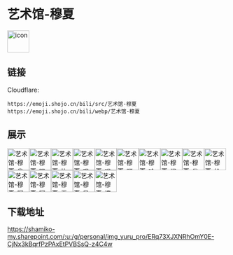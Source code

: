 # 艺术馆-穆夏
<img src="https://emoji.shojo.cn/bili/src/艺术馆-穆夏/icon.png" width="50" height="50" alt="icon">

## 链接
Cloudflare:
```
https://emoji.shojo.cn/bili/src/艺术馆-穆夏
https://emoji.shojo.cn/bili/webp/艺术馆-穆夏
```
## 展示
<img src="https://emoji.shojo.cn/bili/src/艺术馆-穆夏/艺术馆-穆夏-臭美.png" width="50" height="50" alt="艺术馆-穆夏-臭美"><img src="https://emoji.shojo.cn/bili/src/艺术馆-穆夏/艺术馆-穆夏-嘿嘿.png" width="50" height="50" alt="艺术馆-穆夏-嘿嘿"><img src="https://emoji.shojo.cn/bili/src/艺术馆-穆夏/艺术馆-穆夏-比心.png" width="50" height="50" alt="艺术馆-穆夏-比心"><img src="https://emoji.shojo.cn/bili/src/艺术馆-穆夏/艺术馆-穆夏-叹气.png" width="50" height="50" alt="艺术馆-穆夏-叹气"><img src="https://emoji.shojo.cn/bili/src/艺术馆-穆夏/艺术馆-穆夏-唱歌.png" width="50" height="50" alt="艺术馆-穆夏-唱歌"><img src="https://emoji.shojo.cn/bili/src/艺术馆-穆夏/艺术馆-穆夏-盯.png" width="50" height="50" alt="艺术馆-穆夏-盯"><img src="https://emoji.shojo.cn/bili/src/艺术馆-穆夏/艺术馆-穆夏-哈哈哈.png" width="50" height="50" alt="艺术馆-穆夏-哈哈哈"><img src="https://emoji.shojo.cn/bili/src/艺术馆-穆夏/艺术馆-穆夏-问号.png" width="50" height="50" alt="艺术馆-穆夏-问号"><img src="https://emoji.shojo.cn/bili/src/艺术馆-穆夏/艺术馆-穆夏-发抖.png" width="50" height="50" alt="艺术馆-穆夏-发抖"><img src="https://emoji.shojo.cn/bili/src/艺术馆-穆夏/艺术馆-穆夏-给你花.png" width="50" height="50" alt="艺术馆-穆夏-给你花"><img src="https://emoji.shojo.cn/bili/src/艺术馆-穆夏/艺术馆-穆夏-阿弥陀佛.png" width="50" height="50" alt="艺术馆-穆夏-阿弥陀佛"><img src="https://emoji.shojo.cn/bili/src/艺术馆-穆夏/艺术馆-穆夏-阿咧.png" width="50" height="50" alt="艺术馆-穆夏-阿咧"><img src="https://emoji.shojo.cn/bili/src/艺术馆-穆夏/艺术馆-穆夏-无语.png" width="50" height="50" alt="艺术馆-穆夏-无语"><img src="https://emoji.shojo.cn/bili/src/艺术馆-穆夏/艺术馆-穆夏-风好大.png" width="50" height="50" alt="艺术馆-穆夏-风好大"><img src="https://emoji.shojo.cn/bili/src/艺术馆-穆夏/艺术馆-穆夏-撑住了.png" width="50" height="50" alt="艺术馆-穆夏-撑住了">

## 下载地址

https://shamiko-my.sharepoint.com/:u:/g/personal/img_yuru_pro/ERq73XJXNRhOmY0E-CjNx3kBqrfPzPAxEtPVBSsQ-z4C4w
